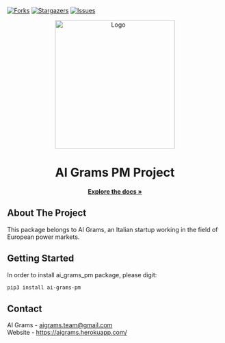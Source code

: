 <!-- PROJECT SHIELDS -->
[![Forks][forks-shield]][forks-url]
[![Stargazers][stars-shield]][stars-url]
[![Issues][issues-shield]][issues-url]

<!-- PROJECT LOGO -->
<p align="center">
  <a>
    <img src="https://github.com/AIGrams/ai_grams_pm/logo/ai_grams_camel.png" alt="Logo" width="280" height="300">
  </a>

  <h1 align="center">AI Grams PM Project</h3>

  <p align="center">
    <a href="https://aigrams.github.io/ai_grams_pm/"><strong>Explore the docs »</strong></a>
  </p>
</p>

<!-- ABOUT THE PROJECT -->
## About The Project
This package belongs to AI Grams, an Italian startup working in the field of European power markets. 

<!-- GETTING STARTED -->
## Getting Started
In order to install ai_grams_pm package, please digit:

```sh
pip3 install ai-grams-pm
```

<!-- CONTACT -->
## Contact
AI Grams - aigrams.team@gmail.com<br/>
Website - https://aigrams.herokuapp.com/

<!-- MARKDOWN LINKS & IMAGES -->
[forks-shield]: https://img.shields.io/github/forks/AIGrams/ai_grams_pm.svg?style=flat
[forks-url]: https://github.com/AIGrams/ai_grams_pm/network/members
[stars-shield]: https://img.shields.io/github/stars/AIGrams/ai_grams_pm.svg?style=flat
[stars-url]: https://github.com/AIGrams/ai_grams_pm/stargazers
[issues-shield]: https://img.shields.io/github/issues/AIGrams/ai_grams_pm.svg?style=flat
[issues-url]: https://github.com/AIGrams/ai_grams_pm/issues